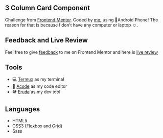 ## 3 Column Card Component

Challenge from
[Frontend Mentor](https://www.frontendmentor.io/challenges/3column-preview-card-component-pH92eAR2-).
Coded by [me](https://www.frontendmentor.io/profile/vanzasetia), using
📱Android Phone! The reason for that is because I don't have any
computer or laptop ☺️.

## Feedback and Live Review

Feel free to give [feedback](https://www.frontendmentor.io/solutions/3-column-card-component-html5-css3-sass-M2zWirycr) to me on Frontend Mentor and here is
[live review](https://3-column-card-component-vs.netlify.app/)

## Tools

- 💻 [Termux](https://f-droid.org/packages/com.termux/) as my terminal
- 📝 [Acode](https://play.google.com/store/apps/details?id=com.foxdebug.acodefree)
  as my code editor
- 🛠️ [Eruda](https://github.com/liriliri/eruda) as my dev tool

## Languages

- HTML5
- CSS3 (Flexbox and Grid)
- Sass
